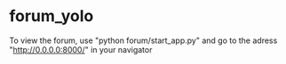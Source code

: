 # forum_yolo
To view the forum, use "python forum/start_app.py" and go to the adress "http://0.0.0.0:8000/" in your navigator

